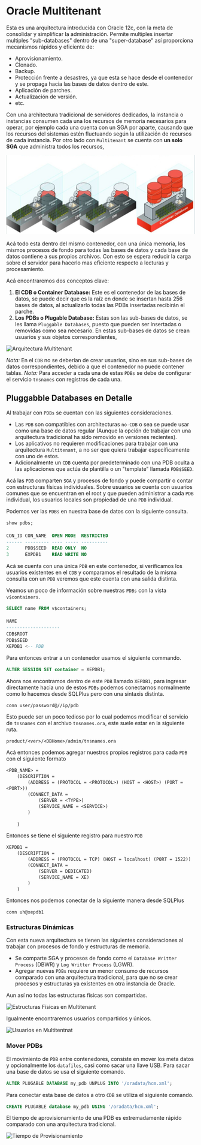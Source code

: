 # Oracle Multitenant

Esta es una arquitectura introducida con Oracle 12c, con la meta de consolidar y simplificar la administración. Permite multiples insertar multiples "sub-databases" dentro de una "super-database" así proporciona mecanismos rápidos y eficiente de:

* Aprovisionamiento.
* Clonado.
* Backup.
* Protección frente a desastres, ya que esta se hace desde el contenedor y se propaga hacia las bases de datos dentro de este.
* Aplicación de parches.
* Actualización de versión.
* etc.

Con una architectura tradicional de servidores dedicados, la instancia o instancias consumen cada una los recursos de memoria necesarios para operar, por ejemplo cada una cuenta con un SGA por aparte, causando que los recursos del sistemas estén fluctuando según la utilización de recursos de cada instancia. Por otro lado con `Multitenant` se cuenta con **un solo SGA** que administra todos los recursos,

![Tradicional vs Multitenant](resources/traditional_vs_tenant.jpg)

Acá todo esta dentro del mismo contenedor, con una única memoria, los mismos procesos de fondo para todas las bases de datos y cada base de datos contiene a sus propios archivos. Con esto se espera reducir la carga sobre el servidor para hacerlo mas eficiente respecto a lecturas y procesamiento.

Acá encontraremos dos conceptos clave:

1. **El CDB o Container Database:** Este es el contenedor de las bases de datos, se puede decir que es la raíz en donde se insertan hasta 256 bases de datos, al actualizarlo todas las PDBs insertadas recibirán el parche. 
2. **Los PDBs o Plugable Database:** Estas son las sub-bases de datos, se les llama `Pluggable Databases`, puesto que pueden ser insertadas o removidas como sea necesario. En estas sub-bases de datos se crean usuarios y sus objetos correspondientes, 

![Arquitectura Multitenant](https://emarcel.com/wp-content/uploads/2015/12/multitenant_db12c.png)

*Nota:* En el `CDB` no se deberían de crear usuarios, sino en sus sub-bases de datos correspondientes, debido a que el contenedor no puede contener tablas.
*Nota:* Para acceder a cada una de estas `PDBs` se debe de configurar el servicio `tnsnames` con registros de cada una.

## Pluggabble Databases en Detalle

Al trabajar con `PDBs` se cuentan con las siguientes consideraciones.

* Las `PDB` son compatibles con architecturas `no-CDB` o sea se puede usar como una base de datos regular (Aunque la opción de trabajar con una arquitectura tradicional ha sido removido en versiones recientes).
* Los aplicativos no requieren modificaciones para trabajar con una arquitectura  `Multitenant`, a no ser que quiera trabajar específicamente con uno de estos. 
* Adicionalmente un `CDB` cuenta por predeterminado con una PDB oculta a las aplicaciones que actúa de plantilla o un "template" llamada `PDB$SEED`.

Acá las `PDB` comparten `SGA` y procesos de fondo y puede compartir o contar con estructuras físicas individuales. Sobre usuarios se cuenta con usuarios comunes que se encuentran en el root y que pueden administrar a cada `PDB` individual, los usuarios locales son propiedad de una `PDB` individual.

Podemos ver las `PDBs` en nuestra base de datos con la siguiente consulta.

```sql
show pdbs;

CON_ID CON_NAME  OPEN MODE  RESTRICTED
------ --------- ---- ----- ----------
2      PDB$SEED  READ ONLY  NO
3      EXPDB1    READ WRITE NO
```

Acá se cuenta con una única `PDB` en este contenedor, si verificamos los usuarios existentes en el `CDB` y comparamos el resultado de la misma consulta con un `PDB` veremos que este cuenta con una salida distinta.

Veamos un poco de información sobre nuestras `PDBs` con la vista `v$containers`.

```sql
SELECT name FROM v$containers;

NAME
--------------------
CDB$ROOT
PDB$SEED
XEPDB1 <-- PDB
```

Para entonces entrar a un contenedor usamos el siguiente commando.

```sql
ALTER SESSION SET container = XEPDB1;
```

Ahora nos encontramos dentro de este `PDB` llamado `XEPDB1`, para ingresar directamente hacia uno de estos `PDBs` podemos conectarnos normalmente como lo hacemos desde SQLPlus pero con una sintaxis distinta.

```
conn user/password@//ip/pdb
```

Esto puede ser un poco tedioso por lo cual podemos modificar el servicio de `tnsnames` con el archivo `tnsnames.ora`, este suele estar en la siguiente ruta.

```
product/<ver>/<DBHome>/admin/tnsnames.ora
```

Acá entonces podemos agregar nuestros propios registros para cada `PDB` con el siguiente formato

```
<PDB_NAME> =
    (DESCRIPTION =
        (ADDRESS = (PROTOCOL = <PROTOCOL>) (HOST = <HOST>) (PORT = <PORT>))
        (CONNECT_DATA =
            (SERVER = <TYPE>)
            (SERVICE_NAME = <SERVICE>)
        )
            
    )
```

Entonces se tiene el siguiente registro para nuestro `PDB`

```
XEPDB1 =
    (DESCRIPTION =
        (ADDRESS = (PROTOCOL = TCP) (HOST = localhost) (PORT = 1522))
        (CONNECT_DATA =
            (SERVER = DEDICATED)
            (SERVICE_NAME = XE)
        )
    )
```

Entonces nos podemos conectar de la siguiente manera desde SQLPlus

```
conn uh@xepdb1
```

### Estructuras Dinámicas

Con esta nueva arquitectura se tienen las siguientes consideraciones al trabajar con procesos de fondo y estructuras de memoria.

* Se comparte SGA y procesos de fondo como el `Database Writter Process` (DBWR) y `Log Writter Process` (LGWR).
* Agregar nuevas `PDBs` requiere un menor consumo de recursos comparado con una arquitectura tradicional, para que no se crear procesos y estructuras ya existentes en otra instancia de Oracle.

Aun así no todas las estructuras físicas son compartidas.

![Estructuras Físicas en Multitenant](https://imgur.com/q8xTvCo.png)

Igualmente encontraremos usuarios compartidos y únicos.

![Usuarios en Multitentnat](https://i.imgur.com/5iR9p7V.png)

### Mover PDBs

El movimiento de `PDB` entre contenedores, consiste en mover los meta datos y opcionalmente los `datafiles`, casi como sacar una llave USB. Para sacar una base de datos se usa el siguiente comando.

```sql
ALTER PLUGABLE DATABASE my_pdb UNPLUG INTO '/oradata/hcm.xml';
```

Para conectar esta base de datos a otro `CDB` se utiliza el siguiente comando.

```sql
CREATE PLUGABLE database my_pdb USING '/oradata/hcm.xml';
```

El tiempo de aprovisionamiento de una PDB es extremadamente rápido comparado con una arquitectura tradicional.

![Tiempo de Provisionamiento](https://i.imgur.com/7mdxIPA.png)


